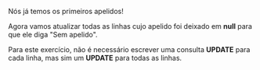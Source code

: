 Nós já temos os primeiros apelidos!

Agora vamos atualizar todas as linhas cujo apelido foi deixado em **null** para que ele diga "Sem apelido".

Para este exercício, não é necessário escrever uma consulta **UPDATE** para cada linha, mas sim um **UPDATE** para todas as linhas.